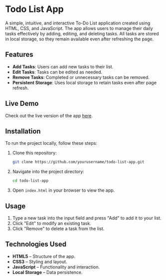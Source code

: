 
# Todo List App

A simple, intuitive, and interactive To-Do List application created using HTML, CSS, and JavaScript. The app allows users to manage their daily tasks effectively by adding, editing, and deleting tasks. All tasks are stored in local storage, so they remain available even after refreshing the page.

## Features

- **Add Tasks**: Users can add new tasks to their list.
- **Edit Tasks**: Tasks can be edited as needed.
- **Remove Tasks**: Completed or unnecessary tasks can be removed.
- **Persistent Storage**: Uses local storage to retain tasks even after page refresh.

## Live Demo

Check out the live version of the app [here](https://todo-list-app-two-beryl.vercel.app/).

## Installation

To run the project locally, follow these steps:

1. Clone this repository:
   ```bash
   git clone https://github.com/yourusername/todo-list-app.git
   ```
2. Navigate into the project directory:
   ```bash
   cd todo-list-app
   ```
3. Open `index.html` in your browser to view the app.

## Usage

1. Type a new task into the input field and press "Add" to add it to your list.
2. Click "Edit" to modify an existing task.
3. Click "Remove" to delete a task from the list.

## Technologies Used

- **HTML5** – Structure of the app.
- **CSS3** – Styling and layout.
- **JavaScript** – Functionality and interaction.
- **Local Storage** – Data persistence.

